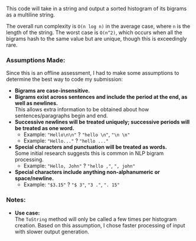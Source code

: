 This code will take in a string and output a sorted histogram of its bigrams as a multiline string. 

The overall run complexity is `O(n log n)` in the average case, where `n` is the length of the string. The worst case is `O(n^2)`, which occurs when all the bigrams hash to the same value but are unique, though this is exceedingly rare.

### Assumptions Made:
Since this is an offline assessment, I had to make some assumptions to determine the best way to code my submission:

- **Bigrams are case-insensitive.**
- **Bigrams exist across sentences and include the period at the end, as well as newlines.**  
  This allows extra information to be obtained about how sentences/paragraphs begin and end.
- **Successive newlines will be treated uniquely; successive periods will be treated as one word.**  
  - Example: `"Hello\n\n"` ? `"hello \n"`, `"\n \n"`  
  - Example: `"Hello..."` ? `"hello ..."`
- **Special characters and punctuation will be treated as words.**  
  Some initial research suggests this is common in NLP bigram processing.  
  - Example: `"Hello, John"` ? `"hello ,"`, `", john"`
- **Special characters include anything non-alphanumeric or space/newline.**  
  - Example: `"$3.15"` ? `"$ 3"`, `"3 ."`, `". 15"`

### Notes:
- **Use case:**  
  The `ToString` method will only be called a few times per histogram creation. Based on this assumption, I chose faster processing of input with slower output generation.
